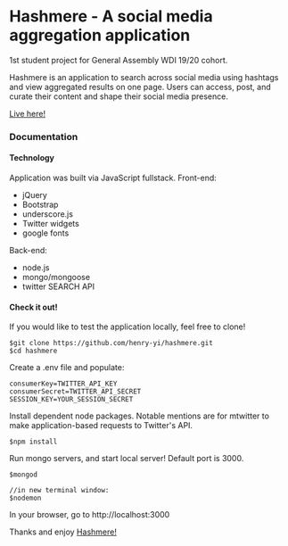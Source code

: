 # Hashmere - A social media aggregation application
1st student project for General Assembly WDI 19/20 cohort. 

Hashmere is an application to search across social media using hashtags and view aggregated results on one page. Users can access, post, and curate their content and shape their social media presence.

[Live here!](https://hashmere.herokuapp.com/)

### Documentation
#### Technology
Application was built via JavaScript fullstack.
Front-end:
- jQuery
- Bootstrap
- underscore.js
- Twitter widgets
- google fonts

Back-end:
- node.js
- mongo/mongoose
- twitter SEARCH API

#### Check it out!
If you would like to test the application locally, feel free to clone!
```
$git clone https://github.com/henry-yi/hashmere.git
$cd hashmere
```

Create a .env file and populate:
```
consumerKey=TWITTER_API_KEY
consumerSecret=TWITTER_API_SECRET
SESSION_KEY=YOUR_SESSION_SECRET
```

Install dependent node packages. Notable mentions are for mtwitter to make application-based requests to Twitter's API.
```
$npm install
```

Run mongo servers, and start local server! Default port is 3000.
```
$mongod

//in new terminal window:
$nodemon
```

In your browser, go to http://localhost:3000

Thanks and enjoy [Hashmere!](https://hashmere.herokuapp.com/)



